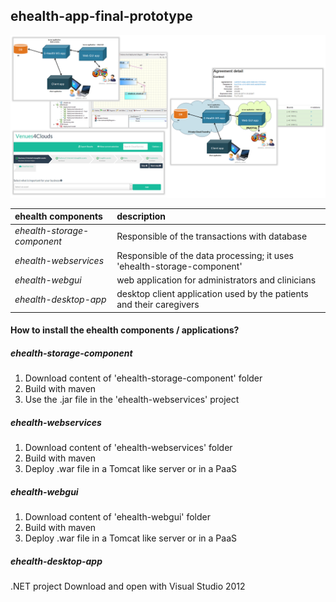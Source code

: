 ## ehealth-app-final-prototype

![alt tag](https://github.com/modaclouds-atos/ehealth-app-final-prototype/blob/master/readme/modaclouds.png?raw=true)

| ehealth components  | description  |
| :------------ |:---------------|
| *ehealth-storage-component*      | Responsible of the transactions with database |
| *ehealth-webservices*      | Responsible of the data processing; it uses 'ehealth-storage-component'     |
| *ehealth-webgui* | web application for administrators and clinicians  |
| *ehealth-desktop-app* | desktop client application used by the patients and their caregivers |

#### How to install the ehealth components / applications?
##### ehealth-storage-component 
1. Download content of 'ehealth-storage-component' folder
2. Build with maven
3. Use the .jar file in the 'ehealth-webservices' project

##### ehealth-webservices
1. Download content of 'ehealth-webservices' folder
2. Build with maven
3. Deploy .war file in a Tomcat like server or in a PaaS

##### ehealth-webgui
1. Download content of 'ehealth-webgui' folder
2. Build with maven
3. Deploy .war file in a Tomcat like server or in a PaaS

##### ehealth-desktop-app
.NET project
Download and open with Visual Studio 2012

